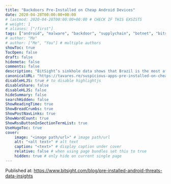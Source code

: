 ```yaml
---
title: "Backdoors Pre-Installed on Cheap Android Devices"
date: 2020-04-28T00:00:00+00:00
# lastmod: 2020-04-28T00:00:00+00:00 # CHECK IF THIS EXSISTS
# weight: 1
# aliases: ["/first"]
tags: ["android", "malware", "backdoor", "supplychain", "botnet", "bitsight"]
# author: "Me"
# author: ["Me", "You"] # multiple authors
showToc: true
TocOpen: false
draft: false
hidemeta: false
comments: false
description: "BitSight’s sinkhole data shows that Brazil is the most affected country, followed by Russia and India."
canonicalURL: "https://tavares.re/suspicious-apps-pre-installed-on-cheap-android-devices/"
disableHLJS: true # to disable highlightjs
disableShare: false
disableHLJS: false
hideSummary: false
searchHidden: false
ShowReadingTime: true
ShowBreadCrumbs: true
ShowPostNavLinks: true
ShowWordCount: true
ShowRssButtonInSectionTermList: true
UseHugoToc: true
cover:
    image: "<image path/url>" # image path/url
    alt: "<alt text>" # alt text
    caption: "<text>" # display caption under cover
    relative: false # when using page bundles set this to true
    hidden: true # only hide on current single page
---
```


Published at: https://www.bitsight.com/blog/pre-installed-android-threats-data-insights
